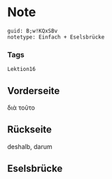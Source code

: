 # Note
```
guid: B;w!KQxSBv
notetype: Einfach + Eselsbrücke
```

### Tags
```
Lektion16
```

## Vorderseite
διὰ τοῦτο

## Rückseite
deshalb, darum

## Eselsbrücke

